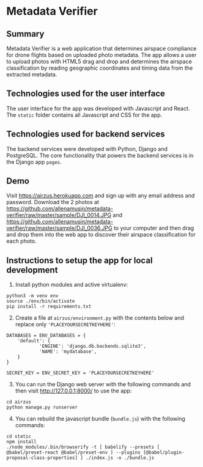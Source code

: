 # Metadata Verifier

## Summary

Metadata Verifier is a web application that determines airspace compliance for drone flights based on uploaded photo metadata. The app allows a user to upload photos with HTML5 drag and drop and determines the airspace classification by reading geographic coordinates and timing data from the extracted metadata.

## Technologies used for the user interface

The user interface for the app was developed with Javascript and React. The `static` folder contains all Javascript and CSS for the app.

## Technologies used for backend services

The backend services were developed with Python, Django and PostgreSQL. The core functionality that powers the backend services is in the Django app `pages`.

## Demo

Visit https://airzus.herokuapp.com and sign up with any email address and password. Download the 2 photos at https://github.com/allenamusin/metadata-verifier/raw/master/sample/DJI_0014.JPG and https://github.com/allenamusin/metadata-verifier/raw/master/sample/DJI_0036.JPG to your computer and then drag and drop them into the web app to discover their airspace classification for each photo.

## Instructions to setup the app for local development

1. Install python modules and active virtualenv:
```
python3 -m venv env
source ./env/bin/activate
pip install -r requirements.txt
```
2. Create a file at `airzus/environment.py` with the contents below and replace only `'PLACEYOURSECRETKEYHERE'`:

```
DATABASES = ENV_DATABASES = {
	'default': {
    		'ENGINE': 'django.db.backends.sqlite3',
    		'NAME': 'mydatabase',
	}
}

SECRET_KEY = ENV_SECRET_KEY = 'PLACEYOURSECRETKEYHERE'
```

3. You can run the Django web server with the following commands and then visit http://127.0.0.1:8000/ to use the app:

```
cd airzus
python manage.py runserver
```

4. You can rebuild the javascript bundle (`bundle.js`) with the following commands:

```
cd static
npm install
./node_modules/.bin/browserify -t [ babelify --presets [ @babel/preset-react @babel/preset-env ] --plugins [@babel/plugin-proposal-class-properties] ] ./index.js -o ./bundle.js
```
